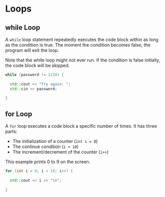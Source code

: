 # Loops
## while Loop
A `while` loop statement repeatedly executes the code block within as long as the condition is true. 
The moment the condition becomes false, the program will exit the loop.

Note that the while loop might not ever run. If the condition is false initially, the code block will be skipped.

```c++
while (password != 1234) {
 
  std::cout << "Try again: ";
  std::cin >> password;
 
}
```

## for Loop
A `for` loop executes a code block a specific number of times. It has three parts:

- The initialization of a counter (`int i = 0`)
- The continue condition (`i < 10`)
- The increment/decrement of the counter (`i++`)  


This example prints 0 to 9 on the screen.
```c++
for (int i = 0; i < 10; i++) {
  
  std::cout << i << "\n";
  
}
```
